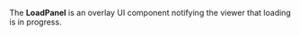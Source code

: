 The **LoadPanel** is&nbsp;an&nbsp;overlay UI component notifying the viewer that loading is&nbsp;in&nbsp;progress.